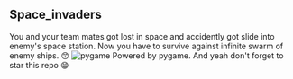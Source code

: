 ## Space_invaders
You and your team mates got lost in space and accidently got slide into enemy's space station. Now you have to survive against infinite swarm of enemy ships. 😙
![pygame](https://user-images.githubusercontent.com/79639825/137714742-48e02150-3941-46e5-91c9-423c185903f9.png)
Powered by pygame. 
And yeah don't forget to star this repo 😁
